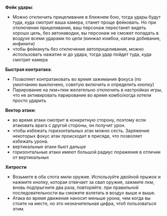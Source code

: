 **Фейк удары**:
- Можно отключить прицеливание в ближнем бою, тогда удары будут туда, куда смотрит ваша камера, станет проще фейковать. Но при отключении прицеливания, ваш персонаж перестанет видеть хорошо цель, без автонаводки, вы персонаж не сможет попадать в воздухе всеми ударами по цели (кинжал комбоа, катана добивание, инфинити)
- чтобы фейкануть без отключение автоприцеливания, можно использовать нажатие w до удара, тогда удар пойдет туда, куда смотрит камера

**Быстрая контратака**:
- Позволяет контратаковать во время зажимания фокуса (по умолчанию выключено, советую включить и определить кнопку)
- Парирование на лкм+пкм желательно отключить в настройках игры, что не активировать парирование во время комбо/когда хотели просто ударить

**Вектор атаки**:
- во время атаки смотрит в конкретную сторону, поэтому если атаковать врага с другой стороны, он получит урон. 
- чтобы избежать горизонтальных атак можно сесть. Заряжение некоторых фокус атак происходит в присяде, что позволяет избежать урона.
- вертикальные атаки бьют дальше
- горизонтальные атаки имеют большой радиус поражения в отличии от вертикальных 

**Хитрости**
- Возьмите в оба слота мили оружие. Используйте двойной прыжок и нажмите кнопку, которая отвечает за свап оружия, зажмите лкм, вновь подпрыгните два раза, повторяйте. при правильной последовательности вы сможете взлетать в воздух выше и выше.
- Атака во время движения наносит меньше урона, чем когда вы стоите на месте, но это незначительная цифра, чтоб пользоваться этим.